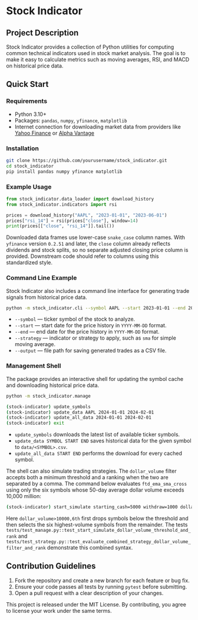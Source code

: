 # Stock Indicator

## Project Description
Stock Indicator provides a collection of Python utilities for computing common technical indicators used in stock market analysis. The goal is to make it easy to calculate metrics such as moving averages, RSI, and MACD on historical price data.

## Quick Start

### Requirements
- Python 3.10+
- Packages: `pandas`, `numpy`, `yfinance`, `matplotlib`
- Internet connection for downloading market data from providers like [Yahoo Finance](https://finance.yahoo.com) or [Alpha Vantage](https://www.alphavantage.co/)

### Installation
```bash
git clone https://github.com/yourusername/stock_indicator.git
cd stock_indicator
pip install pandas numpy yfinance matplotlib
```

### Example Usage
```python
from stock_indicator.data_loader import download_history
from stock_indicator.indicators import rsi

prices = download_history("AAPL", "2023-01-01", "2023-06-01")
prices["rsi_14"] = rsi(prices["close"], window=14)
print(prices[["close", "rsi_14"]].tail())
```

Downloaded data frames use lower-case ``snake_case`` column names. With
``yfinance`` version ``0.2.51`` and later, the ``close`` column already reflects
dividends and stock splits, so no separate adjusted closing price column is
provided. Downstream code should refer to columns using this standardized
style.

### Command Line Example
Stock Indicator also includes a command line interface for generating trade signals from historical price data.

```bash
python -m stock_indicator.cli --symbol AAPL --start 2023-01-01 --end 2023-06-01 --strategy sma --output trades.csv
```

* `--symbol` — ticker symbol of the stock to analyze.
* `--start` — start date for the price history in `YYYY-MM-DD` format.
* `--end` — end date for the price history in `YYYY-MM-DD` format.
* `--strategy` — indicator or strategy to apply, such as `sma` for simple moving average.
* `--output` — file path for saving generated trades as a CSV file.

### Management Shell

The package provides an interactive shell for updating the symbol cache and
downloading historical price data.

```bash
python -m stock_indicator.manage

(stock-indicator) update_symbols
(stock-indicator) update_data AAPL 2024-01-01 2024-02-01
(stock-indicator) update_all_data 2024-01-01 2024-02-01
(stock-indicator) exit
```

* `update_symbols` downloads the latest list of available ticker symbols.
* `update_data SYMBOL START END` saves historical data for the given symbol to
  `data/<SYMBOL>.csv`.
* `update_all_data START END` performs the download for every cached symbol.

The shell can also simulate trading strategies. The `dollar_volume` filter
accepts both a minimum threshold and a ranking when the two are separated by a
comma. The command below evaluates `ftd_ema_sma_cross` using only the six
symbols whose 50-day average dollar volume exceeds 10,000 million:

```bash
(stock-indicator) start_simulate starting_cash=5000 withdraw=1000 dollar_volume>10000,6th ftd_ema_sma_cross ftd_ema_sma_cross
```

Here `dollar_volume>10000,6th` first drops symbols below the threshold and then
selects the six highest-volume symbols from the remainder. The tests
`tests/test_manage.py::test_start_simulate_dollar_volume_threshold_and_rank` and
`tests/test_strategy.py::test_evaluate_combined_strategy_dollar_volume_filter_and_rank`
demonstrate this combined syntax.

## Contribution Guidelines
1. Fork the repository and create a new branch for each feature or bug fix.
2. Ensure your code passes all tests by running `pytest` before submitting.
3. Open a pull request with a clear description of your changes.

This project is released under the MIT License. By contributing, you agree to license your work under the same terms.
